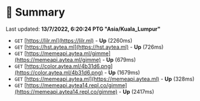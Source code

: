 # 📖 Summary
Last updated: **13/7/2022, 6:20:24 PTG "Asia/Kuala_Lumpur"**

- `GET` [https://lilr.ml](https://lilr.ml) - **Up** (2260ms)
- `GET` [https://hst.aytea.ml](https://hst.aytea.ml) - **Up** (726ms)
- `GET` [https://memeapi.aytea.ml/gimme](https://memeapi.aytea.ml/gimme) - **Up** (679ms)
- `GET` [https://color.aytea.ml/4b31d6.png](https://color.aytea.ml/4b31d6.png) - **Up** (1679ms)
- `GET` [https://memeapi.aytea.ml](https://memeapi.aytea.ml) - **Up** (328ms)
- `GET` [https://memeapi.aytea14.repl.co/gimme](https://memeapi.aytea14.repl.co/gimme) - **Up** (2417ms)
